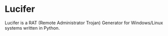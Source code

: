 # Lucifer
Lucifer is a RAT (Remote Administrator Trojan) Generator for Windows/Linux systems written in Python.
